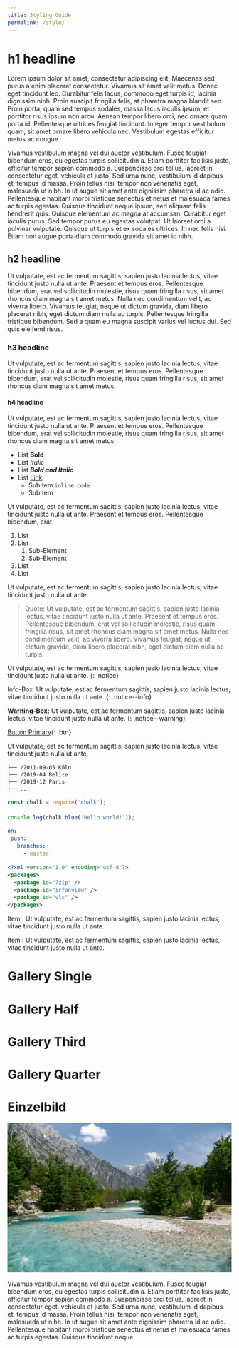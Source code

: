 ```yaml
---
title: Styling Guide
permalink: /style/
---
```


# h1 headline

Lorem ipsum dolor sit amet, consectetur adipiscing elit. Maecenas sed purus a enim placerat consectetur.
Vivamus sit amet velit metus. Donec eget tincidunt leo. Curabitur felis lacus, commodo eget turpis id, lacinia dignissim nibh.
Proin suscipit fringilla felis, at pharetra magna blandit sed. Proin porta, quam sed tempus sodales, massa lacus iaculis ipsum,
et porttitor risus ipsum non arcu. Aenean tempor libero orci, nec ornare quam porta id. Pellentesque ultrices feugiat tincidunt.
Integer tempor vestibulum quam, sit amet ornare libero vehicula nec. Vestibulum egestas efficitur metus ac congue.

Vivamus vestibulum magna vel dui auctor vestibulum. Fusce feugiat bibendum eros, eu egestas turpis sollicitudin a.
Etiam porttitor facilisis justo, efficitur tempor sapien commodo a. Suspendisse orci tellus, laoreet in consectetur eget,
vehicula et justo. Sed urna nunc, vestibulum id dapibus et, tempus id massa. Proin tellus nisi, tempor non venenatis eget, malesuada ut nibh.
In ut augue sit amet ante dignissim pharetra id ac odio. Pellentesque habitant morbi tristique senectus et netus et malesuada fames ac turpis egestas.
Quisque tincidunt neque ipsum, sed aliquam felis hendrerit quis. Quisque elementum ac magna at accumsan. Curabitur eget iaculis purus.
Sed tempor purus eu egestas volutpat. Ut laoreet orci a pulvinar vulputate. Quisque ut turpis et ex sodales ultrices. In nec felis nisi.
Etiam non augue porta diam commodo gravida sit amet id nibh.

## h2 headline

Ut vulputate, est ac fermentum sagittis, sapien justo lacinia lectus, vitae tincidunt justo nulla ut ante. Praesent et tempus eros.
Pellentesque bibendum, erat vel sollicitudin molestie, risus quam fringilla risus, sit amet rhoncus diam magna sit amet metus.
Nulla nec condimentum velit, ac viverra libero. Vivamus feugiat, neque ut dictum gravida, diam libero placerat nibh, eget dictum diam nulla ac turpis.
Pellentesque fringilla tristique bibendum. Sed a quam eu magna suscipit varius vel luctus dui. Sed quis eleifend risus.

### h3 headline

Ut vulputate, est ac fermentum sagittis, sapien justo lacinia lectus, vitae tincidunt justo nulla ut ante. Praesent et tempus eros.
Pellentesque bibendum, erat vel sollicitudin molestie, risus quam fringilla risus, sit amet rhoncus diam magna sit amet metus.

#### h4 headline

Ut vulputate, est ac fermentum sagittis, sapien justo lacinia lectus, vitae tincidunt justo nulla ut ante. Praesent et tempus eros.
Pellentesque bibendum, erat vel sollicitudin molestie, risus quam fringilla risus, sit amet rhoncus diam magna sit amet metus.

- List **Bold**
- List *Italic*
- List ***Bold and Italic***
- List [Link](#)
    - SubItem `inline code`
    - SubItem

Ut vulputate, est ac fermentum sagittis, sapien justo lacinia lectus, vitae tincidunt justo nulla ut ante. Praesent et tempus eros.
Pellentesque bibendum, erat

1. List
1. List
    1. Sub-Element
    1. Sub-Element
1. List
1. List

Ut vulputate, est ac fermentum sagittis, sapien justo lacinia lectus, vitae tincidunt justo nulla ut ante.

> Quote: Ut vulputate, est ac fermentum sagittis, sapien justo lacinia lectus, vitae tincidunt justo nulla ut ante. Praesent et tempus eros.
Pellentesque bibendum, erat vel sollicitudin molestie, risus quam fringilla risus, sit amet rhoncus diam magna sit amet metus.
Nulla nec condimentum velit, ac viverra libero. Vivamus feugiat, neque ut dictum gravida, diam libero placerat nibh, eget dictum diam nulla ac turpis.

Ut vulputate, est ac fermentum sagittis, sapien justo lacinia lectus, vitae tincidunt justo nulla ut ante.
{: .notice}

Info-Box: Ut vulputate, est ac fermentum sagittis, sapien justo lacinia lectus, vitae tincidunt justo nulla ut ante.
{: .notice--info}

**Warning-Box:** Ut vulputate, est ac fermentum sagittis, sapien justo lacinia lectus, vitae tincidunt justo nulla ut ante.
{: .notice--warning}

[Button Primary](#){: .btn}

Ut vulputate, est ac fermentum sagittis, sapien justo lacinia lectus, vitae tincidunt justo nulla ut ante.

```text
├── /2011-09-05 Köln
├── /2019-04 Belize
├── /2019-12 Paris
├── ...
``` 

```js
const chalk = require('chalk');

console.log(chalk.blue('Hello world!'));
```

```yaml
on:
 push:
   branches:
     - master
```

```xml
<?xml version="1.0" encoding="utf-8"?>
<packages>
  <package id="7zip" />
  <package id="irfanview" />
  <package id="vlc" />
</packages>
```

Item
: Ut vulputate, est ac fermentum sagittis, sapien justo lacinia lectus, vitae tincidunt justo nulla ut ante.

Item
: Ut vulputate, est ac fermentum sagittis, sapien justo lacinia lectus, vitae tincidunt justo nulla ut ante.

# Gallery Single



# Gallery Half


# Gallery Third



# Gallery Quarter



# Einzelbild
![](../assets/Albanien_233.jpg)


Vivamus vestibulum magna vel dui auctor vestibulum. Fusce feugiat bibendum eros, eu egestas turpis sollicitudin a.
Etiam porttitor facilisis justo, efficitur tempor sapien commodo a. Suspendisse orci tellus, laoreet in consectetur eget,
vehicula et justo. Sed urna nunc, vestibulum id dapibus et, tempus id massa. Proin tellus nisi, tempor non venenatis eget, malesuada ut nibh.
In ut augue sit amet ante dignissim pharetra id ac odio. Pellentesque habitant morbi tristique senectus et netus et malesuada fames ac turpis egestas.
Quisque tincidunt neque 
